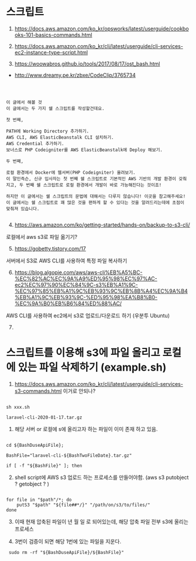 # 스크립트

1. https://docs.aws.amazon.com/ko_kr/opsworks/latest/userguide/cookbooks-101-basics-commands.html

2. https://docs.aws.amazon.com/ko_kr/cli/latest/userguide/cli-services-ec2-instance-type-script.html

3. https://woowabros.github.io/tools/2017/08/17/ost_bash.html

- http://www.dreamy.pe.kr/zbxe/CodeClip/3765734

```



이 글에서 해볼 것
이 글에서는 두 가지 쉘 스크립트를 작성할건데요.

첫 번째,

PATH에 Working Directory 추가하기.
AWS CLI, AWS ElasticBeanstalk CLI 설치하기.
AWS Credential 추가하기.
보너스로 PHP Codeigniter를 AWS ElasticBeanstalk에 Deploy 해보기.

두 번째,

로컬 환경에서 Docker에 웹서버(PHP Codeigniter) 올려보기.
이 말인즉슨, 신규 입사자는 첫 번째 쉘 스크립트로 기본적인 AWS 기반의 개발 환경이 갖춰지고, 두 번째 쉘 스크립트로 로컬 환경에서 개발이 바로 가능해진다는 것이죠!

하지만 이 글에서는 쉘 스크립트의 문법에 대해서는 다루지 않습니다! 이곳을 참고해주세요! 이 글에서는 쉘 스크립트로 꽤 많은 것을 편하게 할 수 있다는 것을 알려드리는데에 초점이 맞춰져 있습니다.


```

4. https://aws.amazon.com/ko/getting-started/hands-on/backup-to-s3-cli/

로컬에서 aws s3로 파일 옮기기?

5. https://gobetty.tistory.com/17

서버에서 S3로 AWS CLI를 사용하여 특정 파일 복사하기

6. https://blog.algopie.com/aws/aws-cli%EB%A5%BC-%EC%82%AC%EC%9A%A9%ED%95%98%EC%97%AC-ec2%EC%97%90%EC%84%9C-s3%EB%A1%9C-%EC%97%85%EB%A1%9C%EB%93%9C%EB%8B%A4%EC%9A%B4%EB%A1%9C%EB%93%9C-%ED%95%98%EA%B8%B0-%EC%9A%B0%EB%B6%84%ED%88%AC/

AWS CLI를 사용하여 ec2에서 s3로 업로드/다운로드 하기 (우분투 Ubuntu)

7. 

# 스크립트를 이용해 s3에 파일 올리고 로컬에 있는 파일 삭제하기 (example.sh)

1. https://docs.aws.amazon.com/ko_kr/cli/latest/userguide/cli-services-s3-commands.html 이거로 안되나?

```

sh xxx.sh

laravel-cli-2020-01-17.tar.gz

```

1. 해당 서버 or 로컬에  s에 올리고자 하는 파일이 이미 존재 하고 있음.

```

cd ${BashDuseApiFile};

BashFile="laravel-cli-${BashTwoFileDate}.tar.gz"

if [ -f "${BashFile}" ]; then

```

2. shell script에 AWS s3 업로드 하는 프로세스를 만들어야함. (aws s3 putobject ? getobject ? )

```

for file in "$path"/*; do
    putS3 "$path" "${file##*/}" "/path/on/s3/to/files/"
done

```

3. 이때 현재 압축된 파일이 년 월 일 로 되어있는데, 해당 압축 파일 전부 s3에 올리는 프로세스 

4. 3번이 검증이 되면 해당 1번에 있는 파일을 지운다.

```
 sudo rm -rf "${BashDuseApiFile}/${BashFile}"
```